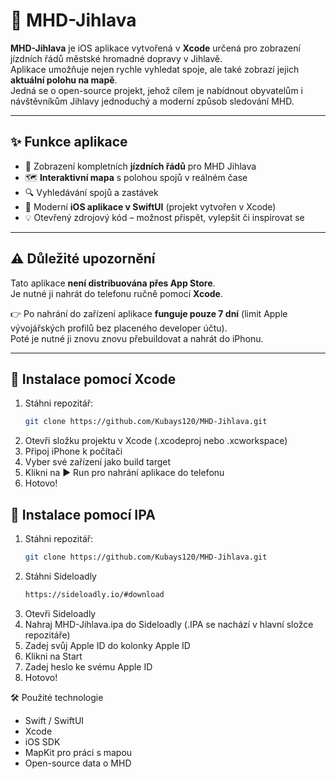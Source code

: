 # 🚌 MHD-Jihlava

**MHD-Jihlava** je iOS aplikace vytvořená v **Xcode** určená pro zobrazení jízdních řádů městské hromadné dopravy v Jihlavě.  
Aplikace umožňuje nejen rychle vyhledat spoje, ale také zobrazí jejich **aktuální polohu na mapě**.  
Jedná se o open-source projekt, jehož cílem je nabídnout obyvatelům i návštěvníkům Jihlavy jednoduchý a moderní způsob sledování MHD.

---

## ✨ Funkce aplikace
- 📅 Zobrazení kompletních **jízdních řádů** pro MHD Jihlava  
- 🗺️ **Interaktivní mapa** s polohou spojů v reálném čase  
- 🔍 Vyhledávání spojů a zastávek  
- 📱 Moderní **iOS aplikace v SwiftUI** (projekt vytvořen v Xcode)  
- 💡 Otevřený zdrojový kód – možnost přispět, vylepšit či inspirovat se  

---

## ⚠️ Důležité upozornění
Tato aplikace **není distribuována přes App Store**.  
Je nutné ji nahrát do telefonu ručně pomocí **Xcode**.  

👉 Po nahrání do zařízení aplikace **funguje pouze 7 dní** (limit Apple vývojářských profilů bez placeného developer účtu).  
Poté je nutné ji znovu znovu přebuildovat a nahrát do iPhonu.

---

## 🚀 Instalace pomocí Xcode
1. Stáhni repozitář:  
   ```bash
   git clone https://github.com/Kubays120/MHD-Jihlava.git
2. Otevři složku projektu v Xcode (.xcodeproj nebo .xcworkspace)
3. Připoj iPhone k počítači
4. Vyber své zařízení jako build target
5. Klikni na ▶️ Run pro nahrání aplikace do telefonu
6. Hotovo!

## 🚀 Instalace pomocí IPA
1. Stáhni repozitář:  
   ```bash
   git clone https://github.com/Kubays120/MHD-Jihlava.git
2. Stáhni Sideloadly
   ```bash
   https://sideloadly.io/#download
3. Otevři Sideloadly
4. Nahraj MHD-Jihlava.ipa do Sideloadly (.IPA se nachází v hlavní složce repozitáře)
5. Zadej svůj Apple ID do kolonky Apple ID
6. Klikni na Start
7. Zadej heslo ke svému Apple ID
8. Hotovo!

🛠️ Použité technologie
 - Swift / SwiftUI
 - Xcode
 - iOS SDK
 - MapKit pro práci s mapou
 - Open-source data o MHD
